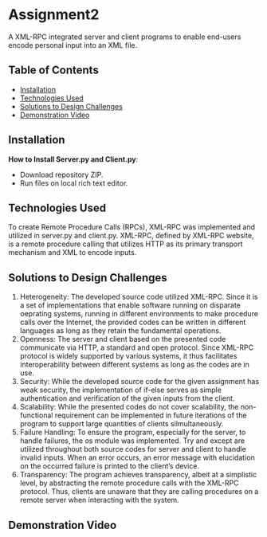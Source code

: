 # Assignment2
A XML-RPC integrated server and client programs to enable end-users encode personal input into an XML file. 

## Table of Contents
- [Installation](#installation)
- [Technologies Used](#technologies-used)
- [Solutions to Design Challenges](#solutions-to-design-challenges)
- [Demonstration Video](#demonstration-video)

## Installation 

**How to Install Server.py and Client.py**:

- Download repository ZIP.
- Run files on local rich text editor. 


## Technologies Used
To create Remote Procedure Calls (RPCs), XML-RPC was implemented and utilized in server.py and client.py. XML-RPC, defined by XML-RPC website, is a remote procedure calling that utilizes HTTP as its primary transport mechanism and XML to encode inputs. 


## Solutions to Design Challenges
1. Heterogeneity: The developed source code utilized XML-RPC. Since it is a set of implementations that enable software running on disparate oeprating systems, running in different environments to make procedure calls over the Internet, the provided codes can be written in different languages as long as they retain the fundamental operations. 
2. Openness: The server and client based on the presented code communicate via HTTP, a standard and open protocol. Since XML-RPC protocol is widely supported by various systems, it thus facilitates interoperability between different systems as long as the codes are in use. 
3. Security: While the developed source code for the given assignment has weak security, the implementation of if-else serves as simple authentication and verification of the given inputs from the client.
4. Scalability: While the presented codes do not cover scalability, the non-functional requirement can be implemented in future iterations of the program to support large quantities of clients silmultaneously. 
5. Failure Handling: To ensure the program, especially for the server, to handle failures, the os module was implemented. Try and except are utilized throughout both source codes for server and client to handle invalid inputs. When an error occurs, an error message with elucidation on the occurred failure is printed to the client’s device. 
6. Transparency: The program achieves transparency, albeit at a simplistic level, by abstracting the remote procedure calls with the XML-RPC protocol. Thus, clients are unaware that they are calling procedures on a remote server when interacting with the system. 


## Demonstration Video
